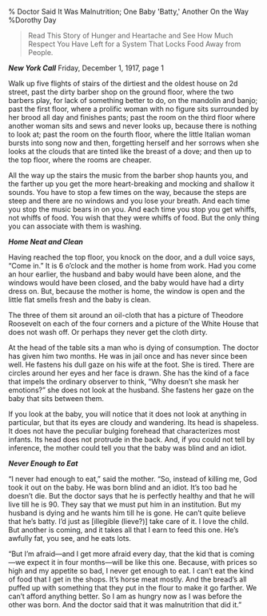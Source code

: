 % Doctor Said It Was Malnutrition; One Baby 'Batty,' Another On the Way
%Dorothy Day

>Read This Story of Hunger and Heartache and See How Much Respect You Have Left for a System That Locks Food Away from People.

__*New York Call*__  Friday, December 1, 1917, page 1

Walk up five flights of stairs of the dirtiest and the oldest house on 2d street, past the dirty barber shop on the ground floor, where the two barbers play, for lack of something better to do, on the mandolin and banjo; past the first floor, where a prolific woman with no figure sits surrounded by her brood all day and finishes pants; past the room on the third floor where another woman sits and sews and never looks up, because there is nothing to look at; past the room on the fourth floor, where the little Italian woman bursts into song now and then, forgetting herself and her sorrows when she looks at the clouds that are tinted like the breast of a dove; and then up to the top floor, where the rooms are cheaper.

All the way up the stairs the music from the barber shop haunts you, and the farther up you get the more heart-breaking and mocking and shallow it sounds. You have to stop a few times on the way, because the steps are steep and there are no windows and you lose your breath. And each time you stop the music bears in on you. And each time you stop you get whiffs, not whiffs of food. You wish that they were whiffs of food. But the only thing you can associate with them is washing.

__*Home Neat and Clean*__

Having reached the top floor, you knock on the door, and a dull voice says, “Come in.” It is 6 o’clock and the mother is home from work. Had you come an hour earlier, the husband and baby would have been alone, and the windows would have been closed, and the baby would have had a dirty dress on. But, because the mother is home, the window is open and the little flat smells fresh and the baby is clean.

The three of them sit around an oil-cloth that has a picture of Theodore Roosevelt on each of the four corners and a picture of the White House that does not wash off. Or perhaps they never get the cloth dirty.

At the head of the table sits a man who is dying of consumption. The doctor has given him two months. He was in jail once and has never since been well. He fastens his dull gaze on his wife at the foot. She is tired. There are circles around her eyes and her face is drawn. She has the kind of a face that impels the ordinary observer to think, “Why doesn’t she mask her emotions?” she does not look at the husband. She fastens her gaze on the baby that sits between them.

If you look at the baby, you will notice that it does not look at anything in particular, but that its eyes are cloudy and wandering. Its head is shapeless. It does not have the peculiar bulging forehead that characterizes most infants. Its head does not protrude in the back. And, if you could not tell by inference, the mother could tell you that the baby was blind and an idiot.

__*Never Enough to Eat*__

“I never had enough to eat,” said the mother. “So, instead of killing me, God took it out on the baby. He was born blind and an idiot. It’s too bad he doesn’t die. But the doctor says that he is perfectly healthy and that he will live till he is 90. They say that we must put him in an institution. But my husband is dying and he wants him till he is gone. He can’t quite believe that he’s batty. I’d just as [illegible (lieve?)] take care of it. I love the child. But another is coming, and it takes all that I earn to feed this one. He’s awfully fat, you see, and he eats lots.

“But I’m afraid—and I get more afraid every day, that the kid that is coming—we expect it in four months—will be like this one. Because, with prices so high and my appetite so bad, I never get enough to eat. I can’t eat the kind of food that I get in the shops. It’s horse meat mostly. And the bread’s all puffed up with something that they put in the flour to make it go farther. We can’t afford anything better. So I am as hungry now as I was before the other was born. And the doctor said that it was malnutrition that did it.”